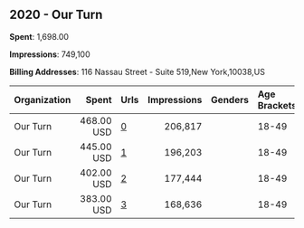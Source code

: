 ## 2020 - Our Turn 
**Spent**: 1,698.00

**Impressions**: 749,100

**Billing Addresses**: 116 Nassau Street - Suite 519,New York,10038,US

|Organization|Spent|Urls|Impressions|Genders|Age Brackets|Country Codes|
|:---|---:|:---|---:|:---|:---|:---|
|Our Turn|468.00 USD|[0](https://www.snap.com/political-ads/asset/aac0494f32a0f99131a8d0ae0cddd31208b51cd590dc484fa6cd7580a09d2516?mediaType=mp4)|206,817||18-49|united states|
|Our Turn|445.00 USD|[1](https://www.snap.com/political-ads/asset/9da3ab166022d49ee8d74779ff6154e99a78af2c42afb0d349b052553b124af8?mediaType=mp4)|196,203||18-49|united states|
|Our Turn|402.00 USD|[2](https://www.snap.com/political-ads/asset/e77d85b2a1b520ca6c050e39878c48a8b707121868329c6ad963d9f82c890dca?mediaType=mp4)|177,444||18-49|united states|
|Our Turn|383.00 USD|[3](https://www.snap.com/political-ads/asset/4eb4bf0f9400c32216f5bc981e72a66760e448fe849a682081543732f53fce07?mediaType=mp4)|168,636||18-49|united states|
